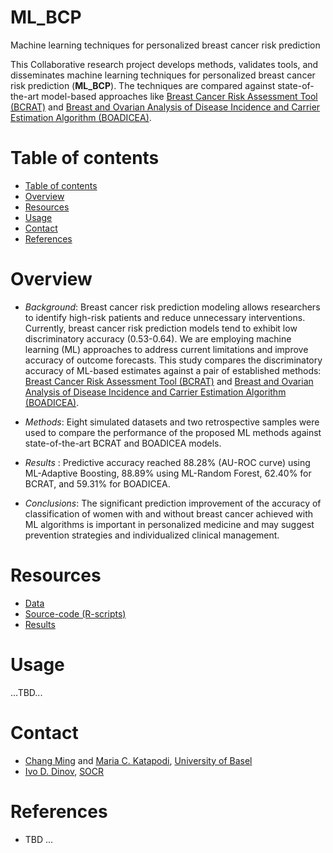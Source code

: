 # ML_BCP
Machine learning techniques for personalized breast cancer risk prediction

This Collaborative research project develops methods, validates tools, and disseminates machine learning techniques for personalized breast cancer risk prediction (**ML_BCP**). The techniques are compared against state-of-the-art model-based approaches like [Breast Cancer Risk Assessment Tool (BCRAT)](https://bcrisktool.cancer.gov) and [Breast and Ovarian Analysis of Disease Incidence and Carrier Estimation Algorithm (BOADICEA)](https://ccge.medschl.cam.ac.uk/boadicea/).

Table of contents
=================

<!--ts-->
   * [Table of contents](#table-of-contents)
   * [Overview](#overview)
   * [Resources](#resources)
   * [Usage](#usage)
   * [Contact](#contact)
   * [References](#references)
<!--te-->


Overview
========

* *Background*: Breast cancer risk prediction modeling allows researchers to identify high-risk patients and reduce unnecessary interventions. Currently, breast cancer risk prediction models tend to exhibit low discriminatory accuracy (0.53-0.64). We are employing machine learning (ML) approaches to address current limitations and improve accuracy of outcome forecasts. This study compares the discriminatory accuracy of ML-based estimates against a pair of established methods: [Breast Cancer Risk Assessment Tool (BCRAT)](https://bcrisktool.cancer.gov) and [Breast and Ovarian Analysis of Disease Incidence and Carrier Estimation Algorithm (BOADICEA)](https://ccge.medschl.cam.ac.uk/boadicea/).

* *Methods*: Eight simulated datasets and two retrospective samples were used to compare the performance of the proposed ML methods against state-of-the-art BCRAT and BOADICEA models.

* *Results* : Predictive accuracy reached 88.28% (AU-ROC curve) using ML-Adaptive Boosting, 88.89% using ML-Random Forest, 62.40% for BCRAT, and 59.31% for BOADICEA.

* *Conclusions*: The significant prediction improvement of the accuracy of classification of women with and without breast cancer achieved with ML algorithms is important in personalized medicine and may suggest prevention strategies and individualized clinical management.


Resources
=========

* [Data](https://github.com/SOCR/ML_BCP/tree/master/data)
* [Source-code (R-scripts)](https://github.com/SOCR/ML_BCP/tree/master/code)
* [Results](https://github.com/SOCR/ML_BCP/tree/master/results)

Usage
=====

...TBD...


Contact
=======

* [Chang Ming](https://nursing.unibas.ch/de/personen/chang-ming/) and [Maria C. Katapodi](https://nursing.unibas.ch/de/personen/maria-katapodi/), [University of Basel](https://nursing.unibas.ch/de/home/)
* [Ivo D. Dinov](http://www.socr.umich.edu/people/dinov/), [SOCR](http://socr.umich.edu/)


References
==========

* TBD ...
